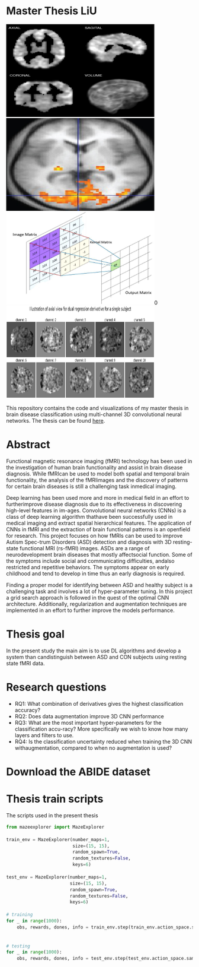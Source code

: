 # Master Thesis LiU


<img src="https://github.com/quartermaine/Master-Thesis/blob/main/thesis%20images/Data/degree_binarize.png" width="400" height="250"/> <img src="https://github.com/quartermaine/Master-Thesis/blob/main/thesis%20images/Data/FMRI.jpg" width="400" height="250"/> 
<img src="https://github.com/quartermaine/Master-Thesis/blob/main/thesis%20images/Theory/NSjRyPyygz-derp.JPG" width="400" height ="250"/>0 <img src="https://github.com/quartermaine/Master-Thesis/blob/main/thesis%20images/Data/dual_regression.png" width="400" height ="250"/>


This repository contains the code and visualizations of my master thesis in brain disease classification using multi-channel 3D convolutional neural networks. The thesis can be found [here](https://www.diva-portal.org/smash/record.jsf?dswid=1015&pid=diva2%3A1538345&c=1&searchType=SIMPLE&language=en&query=andreas+christopoulos+charitos&af=%5B%5D&aq=%5B%5B%5D%5D&aq2=%5B%5B%5D%5D&aqe=%5B%5D&noOfRows=50&sortOrder=author_sort_asc&sortOrder2=title_sort_asc&onlyFullText=false&sf=all).

# Abstract

  Functional magnetic resonance imaging (fMRI) technology has been used in the investigation of human brain functionality and assist in brain disease diagnosis. While fMRIcan be used to model both spatial and temporal brain functionality, the analysis of the fMRIimages and the discovery of patterns for certain brain diseases is still a challenging task inmedical imaging.
  
  Deep learning has been used more and more in medical field in an effort to furtherimprove disease diagnosis due to its effectiveness in discovering high-level features in im-ages. Convolutional neural networks (CNNs) is a class of deep learning algorithm thathave been successfully used in medical imaging and extract spatial hierarchical features. The application of CNNs in fMRI and the extraction of brain functional patterns is an openfield for research. This project focuses on how fMRIs can be used to improve Autism Spec-trum Disorders (ASD) detection and diagnosis with 3D resting-state functional MRI (rs-fMRI) images. ASDs are a range of neurodevelopment brain diseases that mostly affectsocial function. Some of the symptoms include social and communicating difficulties, andalso  restricted and repetitive behaviors. The symptoms appear on early childhood and tend to develop in time thus an early diagnosis is required.
  
  Finding a proper model for identifying between ASD and healthy subject is a challenging task and involves a lot of hyper-parameter tuning. In this project a grid search approach is followed in the quest of the optimal CNN architecture. Additionally, regularization and augmentation techniques are implemented in an effort to further improve the models performance.

# Thesis goal

In the present study the main aim is to use DL algorithms and develop a system than candistinguish between ASD and CON subjects using resting state fMRI data. 

# Research questions

- RQ1: What combination of derivatives gives the highest classification accuracy?  
- RQ2: Does data augmentation improve 3D CNN performance
- RQ3: What are the most important hyper-parameters for the classification accu-racy? More specifically we wish to know how many layers and filters to use.
- RQ4:  Is the classification uncertainty reduced when training the 3D CNN withaugmentation, compared to when no augmentation is used?

# Download the ABIDE dataset 



# Thesis train scripts 

The scripts used in the present thesis 



```python
from mazeexplorer import MazeExplorer

train_env = MazeExplorer(number_maps=1,
                         size=(15, 15),
                         random_spawn=True,
                         random_textures=False,
                         keys=6)
              
test_env = MazeExplorer(number_maps=1,
                        size=(15, 15),
                        random_spawn=True,
                        random_textures=False,
                        keys=6)

# training
for _ in range(1000):
    obs, rewards, dones, info = train_env.step(train_env.action_space.sample())
    
    
# testing
for _ in range(1000):
    obs, rewards, dones, info = test_env.step(test_env.action_space.sample())
```


